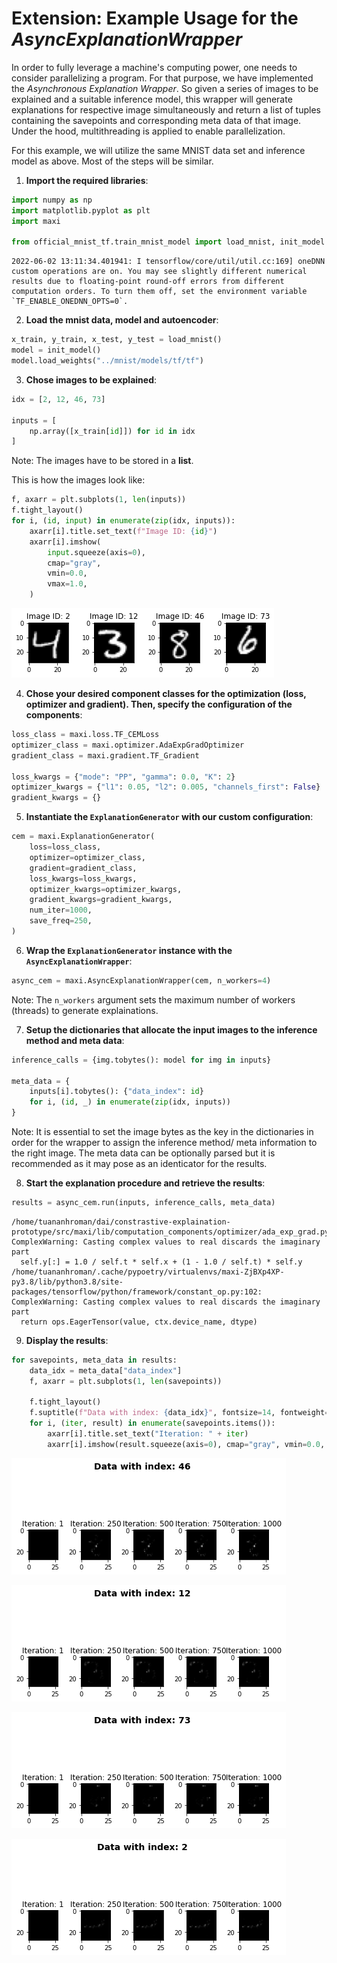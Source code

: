 # Extension: Example Usage for the _AsyncExplanationWrapper_

In order to fully leverage a machine's computing power, one needs to consider parallelizing a program. For that purpose, we have implemented the _Asynchronous Explanation Wrapper_. So given a series of images to be explained and a suitable inference model, this wrapper will generate explanations for respective image simultaneously and return a list of tuples containing the savepoints and corresponding meta data of that image. Under the hood, multithreading is applied to enable parallelization.

For this example, we will utilize the same MNIST data set and inference model as above. Most of the steps will be similar.

1. **Import the required libraries**:

```python
import numpy as np
import matplotlib.pyplot as plt
import maxi

from official_mnist_tf.train_mnist_model import load_mnist, init_model
```

    2022-06-02 13:11:34.401941: I tensorflow/core/util/util.cc:169] oneDNN custom operations are on. You may see slightly different numerical results due to floating-point round-off errors from different computation orders. To turn them off, set the environment variable `TF_ENABLE_ONEDNN_OPTS=0`.

2. **Load the mnist data, model and autoencoder**:

```python
x_train, y_train, x_test, y_test = load_mnist()
model = init_model()
model.load_weights("../mnist/models/tf/tf")
```

3. **Chose images to be explained**:

```python
idx = [2, 12, 46, 73]

inputs = [
    np.array([x_train[id]]) for id in idx
]

```

Note: The images have to be stored in a **list**.

This is how the images look like:

```python
f, axarr = plt.subplots(1, len(inputs))
f.tight_layout()
for i, (id, input) in enumerate(zip(idx, inputs)):
    axarr[i].title.set_text(f"Image ID: {id}")
    axarr[i].imshow(
        input.squeeze(axis=0),
        cmap="gray",
        vmin=0.0,
        vmax=1.0,
    )
```

![png](./../../img/tutorials/min_effort_mnist/async_expl_example/output_10_0.png)

4. **Chose your desired component classes for the optimization (loss, optimizer and gradient). Then, specify the configuration of the components**:

```python
loss_class = maxi.loss.TF_CEMLoss
optimizer_class = maxi.optimizer.AdaExpGradOptimizer
gradient_class = maxi.gradient.TF_Gradient

loss_kwargs = {"mode": "PP", "gamma": 0.0, "K": 2}
optimizer_kwargs = {"l1": 0.05, "l2": 0.005, "channels_first": False}
gradient_kwargs = {}
```

5. **Instantiate the `ExplanationGenerator` with our custom configuration**:

```python
cem = maxi.ExplanationGenerator(
    loss=loss_class,
    optimizer=optimizer_class,
    gradient=gradient_class,
    loss_kwargs=loss_kwargs,
    optimizer_kwargs=optimizer_kwargs,
    gradient_kwargs=gradient_kwargs,
    num_iter=1000,
    save_freq=250,
)
```

6. **Wrap the `ExplanationGenerator` instance with the `AsyncExplanationWrapper`**:

```python
async_cem = maxi.AsyncExplanationWrapper(cem, n_workers=4)
```

Note: The `n_workers` argument sets the maximum number of workers (threads) to generate explainations.

7. **Setup the dictionaries that allocate the input images to the inference method and meta data**:

```python
inference_calls = {img.tobytes(): model for img in inputs}

meta_data = {
    inputs[i].tobytes(): {"data_index": id}
    for i, (id, _) in enumerate(zip(idx, inputs))
}
```

Note: It is essential to set the image bytes as the key in the dictionaries in order for the wrapper to assign the inference method/ meta information to the right image. The meta data can be optionally parsed but it is recommended as it may pose as an identicator for the results.

8.  **Start the explanation procedure and retrieve the results**:

```python
results = async_cem.run(inputs, inference_calls, meta_data)
```

    /home/tuananhroman/dai/constrastive-explaination-prototype/src/maxi/lib/computation_components/optimizer/ada_exp_grad.py:64: ComplexWarning: Casting complex values to real discards the imaginary part
      self.y[:] = 1.0 / self.t * self.x + (1 - 1.0 / self.t) * self.y
    /home/tuananhroman/.cache/pypoetry/virtualenvs/maxi-ZjBXp4XP-py3.8/lib/python3.8/site-packages/tensorflow/python/framework/constant_op.py:102: ComplexWarning: Casting complex values to real discards the imaginary part
      return ops.EagerTensor(value, ctx.device_name, dtype)

9. **Display the results**:

```python
for savepoints, meta_data in results:
    data_idx = meta_data["data_index"]
    f, axarr = plt.subplots(1, len(savepoints))

    f.tight_layout()
    f.suptitle(f"Data with index: {data_idx}", fontsize=14, fontweight="bold")
    for i, (iter, result) in enumerate(savepoints.items()):
        axarr[i].title.set_text("Iteration: " + iter)
        axarr[i].imshow(result.squeeze(axis=0), cmap="gray", vmin=0.0, vmax=1.0)
```

![png](./../../img/tutorials/min_effort_mnist/async_expl_example/output_24_0.png)

![png](./../../img/tutorials/min_effort_mnist/async_expl_example/output_24_1.png)

![png](./../../img/tutorials/min_effort_mnist/async_expl_example/output_24_2.png)

![png](./../../img/tutorials/min_effort_mnist/async_expl_example/output_24_3.png)
